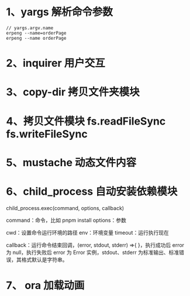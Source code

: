 # 1、yargs 解析命令参数
```
// yargs.argv.name
erpeng --name=orderPage
erpeng --name orderPage
```
# 2、inquirer 用户交互

# 3、copy-dir 拷贝文件夹模块

# 4、拷贝文件模块 fs.readFileSync fs.writeFileSync

# 5、mustache 动态文件内容

# 6、child_process 自动安装依赖模块 
child_process.exec(command, options, callback)

command：命令，比如 pnpm install
options：参数

cwd：设置命令运行环境的路径
env：环境变量
timeout：运行执行现在


callback：运行命令结束回调，(error, stdout, stderr) =>{ }，执行成功后 error 为 null，执行失败后 error 为 Error 实例，stdout、stderr 为标准输出、标准错误，其格式默认是字符串。

# 7、 ora 加载动画